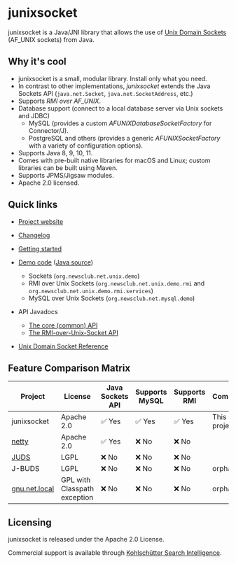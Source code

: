 # junixsocket

junixsocket is a Java/JNI library that allows the use of [Unix Domain Sockets](https://en.wikipedia.org/wiki/Unix_domain_socket) (AF_UNIX sockets) from Java.

## Why it's cool

* junixsocket is a small, modular library. Install only what you need.
* In contrast to other implementations, *junixsocket* extends the Java Sockets API (`java.net.Socket`, `java.net.SocketAddress`, etc.)
* Supports *RMI over AF_UNIX*.
* Database support (connect to a local database server via Unix sockets and JDBC)
    * MySQL (provides a custom *AFUNIXDatabaseSocketFactory* for Connector/J).
    * PostgreSQL and others (provides a generic *AFUNIXSocketFactory* with a variety of configuration options).
* Supports Java 8, 9, 10, 11.
* Comes with pre-built native libraries for macOS and Linux; custom libraries can be built using Maven.
* Supports JPMS/Jigsaw modules.
* Apache 2.0 licensed.

## Quick links

 * [Project website](https://kohlschutter.github.io/junixsocket/)

 * [Changelog](https://kohlschutter.github.io/junixsocket/changelog.html)

 * [Getting started](https://kohlschutter.github.io/junixsocket/quickstart.html)

 * [Demo code](https://kohlschutter.github.io/junixsocket/demo.html) ([Java source](https://kohlschutter.github.io/junixsocket/junixsocket-demo/xref/index.html))
    - Sockets (`org.newsclub.net.unix.demo`)
    - RMI over Unix Sockets (`org.newsclub.net.unix.demo.rmi` and `org.newsclub.net.unix.demo.rmi.services`)
    - MySQL over Unix Sockets  (`org.newsclub.net.mysql.demo`)

  * API Javadocs
    - [The core (common) API](https://kohlschutter.github.io/junixsocket/junixsocket-common/apidocs/org.newsclub.net.unix/org/newsclub/net/unix/package-summary.html)
    - [The RMI-over-Unix-Socket API](https://kohlschutter.github.io/junixsocket/junixsocket-rmi/apidocs/org.newsclub.net.unix.rmi/org/newsclub/net/unix/rmi/package-summary.html)
    
  * [Unix Domain Socket Reference](https://kohlschutter.github.io/junixsocket/unixsocket.html)

## Feature Comparison Matrix

| Project  | License | Java Sockets API | Supports MySQL | Supports RMI | Comments |
| ------------- | --------- | ------------- | ------------- | ------------- | ------------- |
| junixsocket | Apache 2.0 | ✅ Yes | ✅ Yes | ✅ Yes | This project |
| [netty](https://github.com/netty/netty) | Apache 2.0 | ✅ Yes | ❌ No | ❌ No |  |
| [JUDS](http://code.google.com/p/juds/)  | LGPL | ❌ No | ❌ No | ❌ No | |
| J-BUDS  | LGPL | ❌ No | ❌ No | ❌ No | orphaned |
| [gnu.net.local](http://web.archive.org/web/20060702213439/http://www.nfrese.net/software/gnu_net_local/overview.html) | GPL with Classpath exception | ❌ No | ❌ No | ❌ No | orphaned |

## Licensing

junixsocket is released under the Apache 2.0 License.

Commercial support is available through [Kohlschütter Search Intelligence](http://www.kohlschutter.com/).
